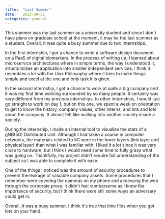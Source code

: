 ```yaml
---
title:  "Last Summer"
date:   2023-08-31
categories: general
---
```


This summer was my last summer as a university student and since I don't have plans on graduate school at the moment, it may be the last summer as a student.
Overall, it was quite a busy summer due to two internships.

In the first internship, I got a chance to write a software design document on a PaaS of digital biomarkers.
In the process of writing up, I learned about microservice architectures where in simple terms, the way I understood it, structuralizes an application into smaller independent services.
I think it resembles a lot with the Unix Philosophy where it tries to make things simple and excel at the one and only task it is given.

In the second internship, I got a chance to work at quite a big company and it was my first time working surrounded by so many people.
It certainly was very different from my previous internships.
In other internships, I would just go straight to work on day 1, but on this one, we spent a week on orientation to get to know the history, company values, other interns, and lots and lots about the company.
It almost felt like walking into another society inside a society.

During the internship, I made an internal tool to visualize the stats of a gNB(5G) Distributed Unit.
Although I had taken a course in computer networks, the materials related to 5G were in the lower layers (link layer and physical layer) than what I was familiar with.
I liked it a lot since it was very close to hardware, but I think I would need some time to fully grasp what was going on.
Thankfully, my project didn't require full understanding of the subject so I was able to complete it with ease.

One of the things I noticed was the amount of security procedures to prevent the leakage of valuable company assets.
Some procedures that I remember were covering the cameras on my phone and accessing the web through the corporate proxy.
It didn't feel cumbersome as I know the importance of security, but I think there were still some ways an adversary could get in.

Overall, it was a busy summer.
I think it's true that time flies when you got lots on your hand.

